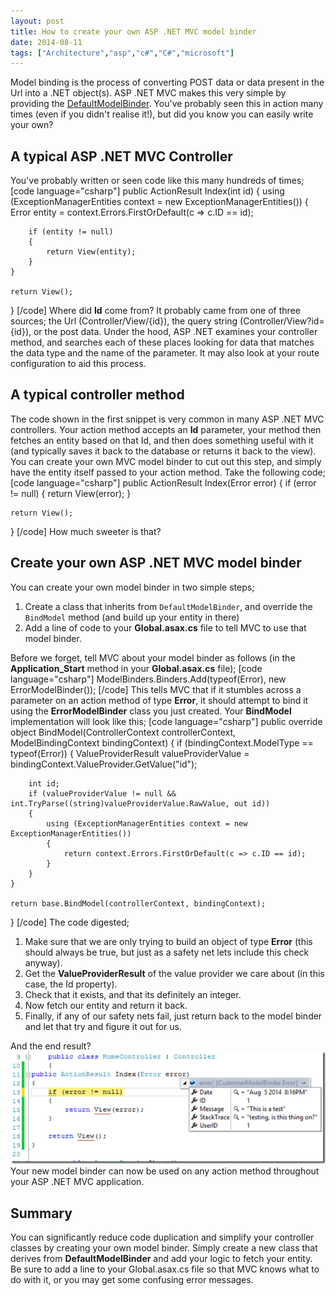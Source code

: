```yaml
---
layout: post
title: How to create your own ASP .NET MVC model binder
date: 2014-08-11
tags: ["Architecture","asp","c#","C#","microsoft"]
---
```


Model binding is the process of converting POST data or data present in the Url into a .NET object(s).  ASP .NET MVC makes this very simple by providing the [DefaultModelBinder](http://msdn.microsoft.com/en-us/library/system.web.mvc.defaultmodelbinder(v=vs.118).aspx).  You've probably seen this in action many times (even if you didn't realise it!), but did you know you can easily write your own?

## A typical ASP .NET MVC Controller

You've probably written or seen code like this many hundreds of times; [code language="csharp"] public ActionResult Index(int id) { using (ExceptionManagerEntities context = new ExceptionManagerEntities()) { Error entity = context.Errors.FirstOrDefault(c => c.ID == id);

        if (entity != null)
        {
            return View(entity);                    
        }
    }

    return View();

} [/code] Where did **Id** come from? It probably came from one of three sources; the Url (Controller/View/{id}), the query string (Controller/View?id={id}), or the post data.  Under the hood, ASP .NET examines your controller method, and searches each of these places looking for data that matches the data type and the name of the parameter.  It may also look at your route configuration to aid this process.

## A typical controller method

The code shown in the first snippet is very common in many ASP .NET MVC controllers.  Your action method accepts an **Id** parameter, your method then fetches an entity based on that Id, and then does something useful with it (and typically saves it back to the database or returns it back to the view). You can create your own MVC model binder to cut out this step, and simply have the entity itself passed to your action method.  Take the following code; [code language="csharp"] public ActionResult Index(Error error) { if (error != null) { return View(error); }

    return View();

} [/code] How much sweeter is that?

## Create your own ASP .NET MVC model binder

You can create your own model binder in two simple steps;

1.  Create a class that inherits from `DefaultModelBinder`, and override the `BindModel` method (and build up your entity in there)
2.  Add a line of code to your **Global.asax.cs** file to tell MVC to use that model binder.

Before we forget, tell MVC about your model binder as follows (in the **Application_Start** method in your **Global.asax.cs** file); [code language="csharp"] ModelBinders.Binders.Add(typeof(Error), new ErrorModelBinder()); [/code] This tells MVC that if it stumbles across a parameter on an action method of type **Error**, it should attempt to bind it using the **ErrorModelBinder** class you just created. Your **BindModel** implementation will look like this; [code language="csharp"] public override object BindModel(ControllerContext controllerContext, ModelBindingContext bindingContext) { if (bindingContext.ModelType == typeof(Error)) { ValueProviderResult valueProviderValue = bindingContext.ValueProvider.GetValue("id");

        int id;
        if (valueProviderValue != null && int.TryParse((string)valueProviderValue.RawValue, out id))
        {
            using (ExceptionManagerEntities context = new ExceptionManagerEntities())
            {
                return context.Errors.FirstOrDefault(c => c.ID == id);
            }
        }
    }

    return base.BindModel(controllerContext, bindingContext);

} [/code] The code digested;

1.  Make sure that we are only trying to build an object of type **Error** (this should always be true, but just as a safety net lets include this check anyway).
2.  Get the **ValueProviderResult** of the value provider we care about (in this case, the Id property).
3.  Check that it exists, and that its definitely an integer.
4.  Now fetch our entity and return it back.
5.  Finally, if any of our safety nets fail, just return back to the model binder and let that try and figure it out for us.

And the end result? [![ErrorIsBound](ErrorIsBound_thumb.png "ErrorIsBound")](https://developerhandbook.com/wp-content/uploads/2014/08/ErrorIsBound.png) Your new model binder can now be used on any action method throughout your ASP .NET MVC application.

## Summary

You can significantly reduce code duplication and simplify your controller classes by creating your own model binder.  Simply create a new class that derives from **DefaultModelBinder** and add your logic to fetch your entity.  Be sure to add a line to your Global.asax.cs file so that MVC knows what to do with it, or you may get some confusing error messages.